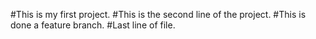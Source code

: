 #This is my first project.
#This is the second line of the project.
#This is done a feature branch.
#Last line of file.
